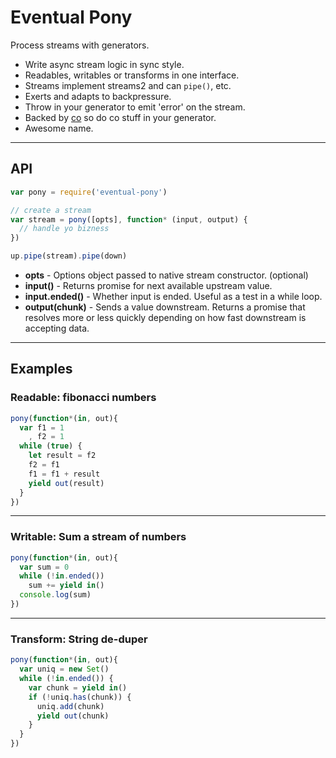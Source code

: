 # Eventual Pony

Process streams with generators.

 * Write async stream logic in sync style.
 * Readables, writables or transforms in one interface.
 * Streams implement streams2 and can `pipe()`, etc.
 * Exerts and adapts to backpressure.
 * Throw in your generator to emit 'error' on the stream.
 * Backed by [co](https://www.npmjs.com/package/co) so do co stuff in your generator.
 * Awesome name.

--------------------

## API

```js
var pony = require('eventual-pony')

// create a stream
var stream = pony([opts], function* (input, output) {
  // handle yo bizness
})

up.pipe(stream).pipe(down)
```

 * **opts** - Options object passed to native stream constructor. (optional)
 * **input()** - Returns promise for next available upstream value.
 * **input.ended()** - Whether input is ended. Useful as a test in a while loop.
 * **output(chunk)** - Sends a value downstream. Returns a promise that resolves more or less quickly depending on how fast downstream is accepting data.

--------------------

## Examples

### Readable: fibonacci numbers

```js
pony(function*(in, out){
  var f1 = 1
    , f2 = 1
  while (true) {
    let result = f2
    f2 = f1
    f1 = f1 + result
    yield out(result)
  }
})
```

--------------------

### Writable: Sum a stream of numbers

```js
pony(function*(in, out){
  var sum = 0
  while (!in.ended())
    sum += yield in()
  console.log(sum)
})
```

--------------------

### Transform: String de-duper

```js
pony(function*(in, out){
  var uniq = new Set()
  while (!in.ended()) {
    var chunk = yield in()
    if (!uniq.has(chunk)) {
      uniq.add(chunk)
      yield out(chunk)
    }
  }
})
```
